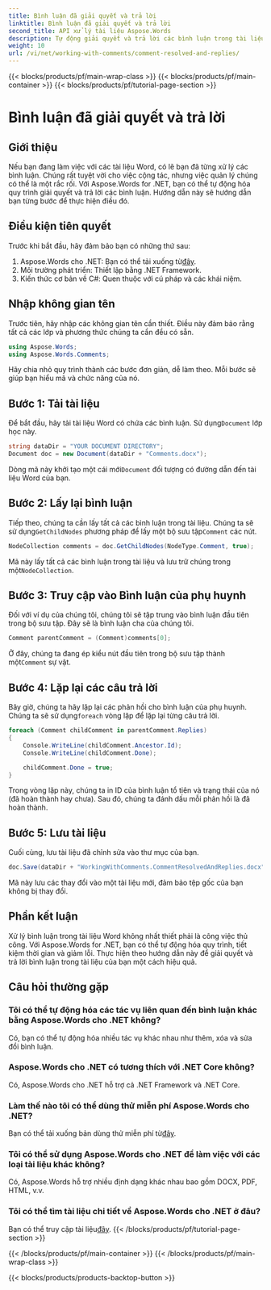 ```yaml
---
title: Bình luận đã giải quyết và trả lời
linktitle: Bình luận đã giải quyết và trả lời
second_title: API xử lý tài liệu Aspose.Words
description: Tự động giải quyết và trả lời các bình luận trong tài liệu Word bằng Aspose.Words cho .NET. Có kèm hướng dẫn từng bước.
weight: 10
url: /vi/net/working-with-comments/comment-resolved-and-replies/
---
```


{{< blocks/products/pf/main-wrap-class >}}
{{< blocks/products/pf/main-container >}}
{{< blocks/products/pf/tutorial-page-section >}}

# Bình luận đã giải quyết và trả lời

## Giới thiệu

Nếu bạn đang làm việc với các tài liệu Word, có lẽ bạn đã từng xử lý các bình luận. Chúng rất tuyệt vời cho việc cộng tác, nhưng việc quản lý chúng có thể là một rắc rối. Với Aspose.Words for .NET, bạn có thể tự động hóa quy trình giải quyết và trả lời các bình luận. Hướng dẫn này sẽ hướng dẫn bạn từng bước để thực hiện điều đó.

## Điều kiện tiên quyết

Trước khi bắt đầu, hãy đảm bảo bạn có những thứ sau:

1.  Aspose.Words cho .NET: Bạn có thể tải xuống từ[đây](https://releases.aspose.com/words/net/).
2. Môi trường phát triển: Thiết lập bằng .NET Framework.
3. Kiến thức cơ bản về C#: Quen thuộc với cú pháp và các khái niệm.

## Nhập không gian tên

Trước tiên, hãy nhập các không gian tên cần thiết. Điều này đảm bảo rằng tất cả các lớp và phương thức chúng ta cần đều có sẵn.

```csharp
using Aspose.Words;
using Aspose.Words.Comments;
```

Hãy chia nhỏ quy trình thành các bước đơn giản, dễ làm theo. Mỗi bước sẽ giúp bạn hiểu mã và chức năng của nó.

## Bước 1: Tải tài liệu

 Để bắt đầu, hãy tải tài liệu Word có chứa các bình luận. Sử dụng`Document` lớp học này.

```csharp
string dataDir = "YOUR DOCUMENT DIRECTORY";
Document doc = new Document(dataDir + "Comments.docx");
```

 Dòng mã này khởi tạo một cái mới`Document` đối tượng có đường dẫn đến tài liệu Word của bạn.

## Bước 2: Lấy lại bình luận

 Tiếp theo, chúng ta cần lấy tất cả các bình luận trong tài liệu. Chúng ta sẽ sử dụng`GetChildNodes` phương pháp để lấy một bộ sưu tập`Comment` các nút.

```csharp
NodeCollection comments = doc.GetChildNodes(NodeType.Comment, true);
```

Mã này lấy tất cả các bình luận trong tài liệu và lưu trữ chúng trong một`NodeCollection`.

## Bước 3: Truy cập vào Bình luận của phụ huynh

Đối với ví dụ của chúng tôi, chúng tôi sẽ tập trung vào bình luận đầu tiên trong bộ sưu tập. Đây sẽ là bình luận cha của chúng tôi.

```csharp
Comment parentComment = (Comment)comments[0];
```

 Ở đây, chúng ta đang ép kiểu nút đầu tiên trong bộ sưu tập thành một`Comment` sự vật.

## Bước 4: Lặp lại các câu trả lời

 Bây giờ, chúng ta hãy lặp lại các phản hồi cho bình luận của phụ huynh. Chúng ta sẽ sử dụng`foreach` vòng lặp để lặp lại từng câu trả lời.

```csharp
foreach (Comment childComment in parentComment.Replies)
{
    Console.WriteLine(childComment.Ancestor.Id);
    Console.WriteLine(childComment.Done);

    childComment.Done = true;
}
```

Trong vòng lặp này, chúng ta in ID của bình luận tổ tiên và trạng thái của nó (đã hoàn thành hay chưa). Sau đó, chúng ta đánh dấu mỗi phản hồi là đã hoàn thành.

## Bước 5: Lưu tài liệu

Cuối cùng, lưu tài liệu đã chỉnh sửa vào thư mục của bạn.

```csharp
doc.Save(dataDir + "WorkingWithComments.CommentResolvedAndReplies.docx");
```

Mã này lưu các thay đổi vào một tài liệu mới, đảm bảo tệp gốc của bạn không bị thay đổi.

## Phần kết luận

Xử lý bình luận trong tài liệu Word không nhất thiết phải là công việc thủ công. Với Aspose.Words for .NET, bạn có thể tự động hóa quy trình, tiết kiệm thời gian và giảm lỗi. Thực hiện theo hướng dẫn này để giải quyết và trả lời bình luận trong tài liệu của bạn một cách hiệu quả.

## Câu hỏi thường gặp

### Tôi có thể tự động hóa các tác vụ liên quan đến bình luận khác bằng Aspose.Words cho .NET không?  
Có, bạn có thể tự động hóa nhiều tác vụ khác nhau như thêm, xóa và sửa đổi bình luận.

### Aspose.Words cho .NET có tương thích với .NET Core không?  
Có, Aspose.Words cho .NET hỗ trợ cả .NET Framework và .NET Core.

### Làm thế nào tôi có thể dùng thử miễn phí Aspose.Words cho .NET?  
 Bạn có thể tải xuống bản dùng thử miễn phí từ[đây](https://releases.aspose.com/).

### Tôi có thể sử dụng Aspose.Words cho .NET để làm việc với các loại tài liệu khác không?  
Có, Aspose.Words hỗ trợ nhiều định dạng khác nhau bao gồm DOCX, PDF, HTML, v.v.

### Tôi có thể tìm tài liệu chi tiết về Aspose.Words cho .NET ở đâu?  
 Bạn có thể truy cập tài liệu[đây](https://reference.aspose.com/words/net/).
{{< /blocks/products/pf/tutorial-page-section >}}

{{< /blocks/products/pf/main-container >}}
{{< /blocks/products/pf/main-wrap-class >}}

{{< blocks/products/products-backtop-button >}}
